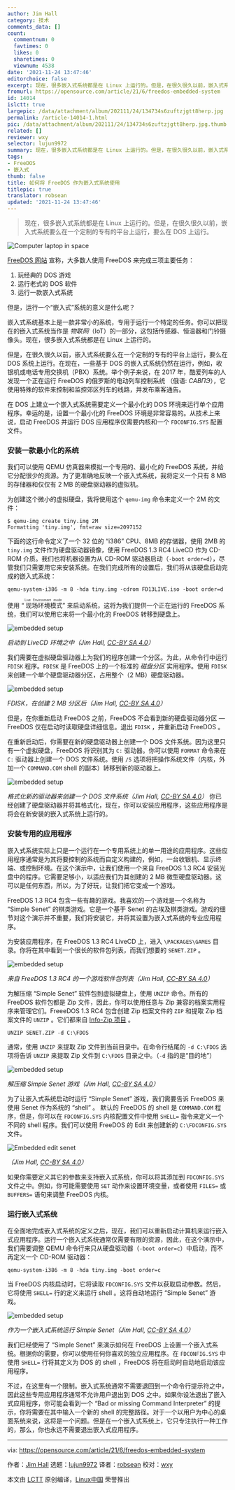 ```yaml
---
author: Jim Hall
category: 技术
comments_data: []
count:
  commentnum: 0
  favtimes: 0
  likes: 0
  sharetimes: 0
  viewnum: 4538
date: '2021-11-24 13:47:46'
editorchoice: false
excerpt: 现在，很多嵌入式系统都是在 Linux 上运行的。但是，在很久很久以前，嵌入式系统要么在一个定制的专有的平台上运行，要么在 DOS 上运行。
fromurl: https://opensource.com/article/21/6/freedos-embedded-system
id: 14014
islctt: true
largepic: /data/attachment/album/202111/24/134734s6zuftzjgtt8herp.jpg
permalink: /article-14014-1.html
pic: /data/attachment/album/202111/24/134734s6zuftzjgtt8herp.jpg.thumb.jpg
related: []
reviewer: wxy
selector: lujun9972
summary: 现在，很多嵌入式系统都是在 Linux 上运行的。但是，在很久很久以前，嵌入式系统要么在一个定制的专有的平台上运行，要么在 DOS 上运行。
tags:
- FreeDOS
- 嵌入式
thumb: false
title: 如何将 FreeDOS 作为嵌入式系统使用
titlepic: true
translator: robsean
updated: '2021-11-24 13:47:46'
---
```



> 
> 现在，很多嵌入式系统都是在 Linux 上运行的。但是，在很久很久以前，嵌入式系统要么在一个定制的专有的平台上运行，要么在 DOS 上运行。
> 
> 
> 


![](/data/attachment/album/202111/24/134734s6zuftzjgtt8herp.jpg "Computer laptop in space")


[FreeDOS 网站](https://www.freedos.org/) 宣称，大多数人使用 FreeDOS 来完成三项主要任务：


1. 玩经典的 DOS 游戏
2. 运行老式的 DOS 软件
3. 运行一款嵌入式系统


但是，运行一个“嵌入式”系统的意义是什么呢？


嵌入式系统基本上是一款非常小的系统，专用于运行一个特定的任务。你可以把现在的嵌入式系统当作是 *物联网*（IoT）的一部分，这包括传感器、恒温器和门铃摄像头。现在，很多嵌入式系统都是在 Linux 上运行的。


但是，在很久很久以前，嵌入式系统要么在一个定制的专有的平台上运行，要么在 DOS 系统上运行。在现在，一些基于 DOS 的嵌入式系统仍然在运行，例如，收银机或电话专用交换机（PBX）系统。举个例子来说，在 2017 年，酷爱列车的人发现一个正在运行 FreeDOS 的俄罗斯的电动列车控制系统 （俄语: *САВПЭ*），它使用特殊的软件来控制和监控郊区列车的线路，并发布乘客通告。


在 DOS 上建立一个嵌入式系统需要定义一个最小化的 DOS 环境来运行单个应用程序。幸运的是，设置一个最小化的 FreeDOS 环境是非常容易的。从技术上来说，启动 FreeDOS 并运行 DOS 应用程序仅需要内核和一个 `FDCONFIG.SYS` 配置文件。


### 安装一款最小化的系统


我们可以使用 QEMU 仿真器来模拟一个专用的、最小化的 FreeDOS 系统，并给它分配很少的资源。为了更准确地反映一个嵌入式系统，我将定义一个只有 8 MB 的存储器和仅仅有 2 MB 的硬盘驱动器的虚拟机。


为创建这个微小的虚拟硬盘，我将使用这个 `qemu-img` 命令来定义一个 2M 的文件：



```
$ qemu-img create tiny.img 2M
Formatting 'tiny.img', fmt=raw size=2097152

```

下面的这行命令定义了一个 32 位的 “i386” CPU、8MB 的存储器，使用 2MB 的 `tiny.img` 文件作为硬盘驱动器镜像，使用 FreeDOS 1.3 RC4 LiveCD 作为 CD-ROM 介质。我们也将机器设置为从 CD-ROM 驱动器启动（`-boot order=d`），尽管我们只需要用它来安装系统。在我们完成所有的设置后，我们将从该硬盘启动完成的嵌入式系统：



```
qemu-system-i386 -m 8 -hda tiny.img -cdrom FD13LIVE.iso -boot order=d

```

使用 “<ruby> 现场环境模式 <rt>  Live Environment mode </rt></ruby>” 来启动系统，这将为我们提供一个正在运行的 FreeDOS 系统，我们可以使用它来将一个最小化的 FreeDOS 转移到硬盘上。


![embedded setup](/data/attachment/album/202111/24/134748ddur1k49tzrj1ruk.png "Boot into the LiveCD environment")


*启动到 LiveCD 环境之中（Jim Hall, [CC-BY SA 4.0](https://creativecommons.org/licenses/by-sa/4.0/)）*


我们需要在虚拟硬盘驱动器上为我们的程序创建一个分区。为此，从命令行中运行 `FDISK` 程序。`FDISK` 是 FreeDOS 上的一个标准的 *磁盘分区* 实用程序。使用 `FDISK` 来创建一个单个硬盘驱动器分区，占用整个（2 MB）硬盘驱动器。


![embedded setup](/data/attachment/album/202111/24/134748oihhkbbyszibsb8e.png "FDISK, after creating the 2 megabyte partition")


*FDISK，在创建 2 MB 分区后（Jim Hall, [CC-BY SA 4.0](https://creativecommons.org/licenses/by-sa/4.0/)）*


但是，在你重新启动 FreeDOS 之前，FreeDOS 不会看到新的硬盘驱动器分区 — FreeDOS 仅在启动时读取硬盘详细信息。退出 `FDISK` ，并重新启动 FreeDOS 。


在重新启动后，你需要在新的硬盘驱动器上创建一个 DOS 文件系统。因为这里只有一个虚拟硬盘，FreeDOS 将识别其为 `C:` 驱动器。你可以使用 `FORMAT` 命令来在 `C:` 驱动器上创建一个 DOS 文件系统。使用 `/S` 选项将把操作系统文件（内核，外加一个 `COMMAND.COM` shell 的副本）转移到新的驱动器上。


![embedded setup](/data/attachment/album/202111/24/134748ebaai9w9vinpn09e.png "Format the new drive to create a DOS filesystem")


*格式化新的驱动器来创建一个 DOS 文件系统（Jim Hall, [CC-BY SA 4.0](https://creativecommons.org/licenses/by-sa/4.0/)）* 你已经创建了硬盘驱动器并将其格式化，现在，你可以安装应用程序，这些应用程序是将会在新安装的嵌入式系统上运行的。


### 安装专用的应用程序


嵌入式系统实际上只是一个运行在一个专用系统上的单一用途的应用程序。这些应用程序通常是为其将要控制的系统而自定义构建的，例如，一台收银机、显示终端、或控制环境。在这个演示中，让我们使用一个来自 FreeDOS 1.3 RC4 安装光盘中的程序。它需要足够小，以适应我们为其创建的 2 MB 微型硬盘驱动器。这可以是任何东西，所以，为了好玩，让我们把它变成一个游戏。


FreeDOS 1.3 RC4 包含一些有趣的游戏。我喜欢的一个游戏是一个名称为 “Simple Senet” 的棋类游戏。它是一个基于 Senet 的古埃及棋类游戏。游戏的细节对这个演示并不重要，我们将安装它，并将其设置为嵌入式系统的专业应用程序。


为安装应用程序，在 FreeDOS 1.3 RC4 LiveCD 上，进入 `\PACKAGES\GAMES` 目录。你将在其中看到一个很长的软件包列表，而我们想要的 `SENET.ZIP` 。


![embedded setup](/data/attachment/album/202111/24/134748s4caqvbowzvn4ggq.png "A list of game packages from FreeDOS 1.3 RC4")


*来自 FreeDOS 1.3 RC4 的一个游戏软件包列表（Jim Hall, [CC-BY SA 4.0](https://creativecommons.org/licenses/by-sa/4.0/)）*


为解压缩 “Simple Senet” 软件包到虚拟硬盘上，使用 `UNZIP` 命令。所有的 FreeDOS 软件包都是 Zip 文件，因此，你可以使用任意与 Zip 兼容的档案实用程序来管理它们。FreeeDOS 1.3 RC4 包含创建 Zip 档案文件的 `ZIP` 和提取 Zip 档案文件的 `UNZIP` 。它们都来自 [Info-Zip 项目](http://infozip.sourceforge.net/) 。



```
UNZIP SENET.ZIP -d C:\FDOS

```

通常，使用 `UNZIP` 来提取 Zip 文件到当前目录中。在命令行结尾的 `-d C:\FDOS` 选项将告诉 `UNZIP` 来提取 Zip 文件到 `C:\FDOS` 目录之中。（`-d` 指的是“目的地”）


![embedded setup](/data/attachment/album/202111/24/134749h89nfgt9y9qqyntt.png "Unzipping the Simple Senet game")


*解压缩 Simple Senet 游戏（Jim Hall, [CC-BY SA 4.0](https://creativecommons.org/licenses/by-sa/4.0/)）*


为了让嵌入式系统启动时运行 “Simple Senet” 游戏，我们需要告诉 FreeDOS 来使用 Senet 作为系统的 “shell” 。 默认的 FreeDOS 的 shell 是 `COMMAND.COM` 程序，但是，你可以在 `FDCONFIG.SYS` 内核配置文件中使用 `SHELL=` 指令来定义一个不同的 shell 程序。我们可以使用 FreeDOS 的 Edit 来创建新的 `C:\FDCONFIG.SYS` 文件。


![Embedded edit senet](/data/attachment/album/202111/24/134749af8lji8lfcz3jp7n.png "Embedded edit senet")


*（Jim Hall, [CC-BY SA 4.0](https://creativecommons.org/licenses/by-sa/4.0/)）*


如果你需要定义其它的参数来支持嵌入式系统，你可以将其添加到 `FDCONFIG.SYS` 文件之中。例如，你可能需要使用 `SET` 动作来设置环境变量，或者使用 `FILES=` 或 `BUFFERS=` 语句来调整 FreeDOS 内核。


### 运行嵌入式系统


在全面地完成嵌入式系统的定义之后，现在，我们可以重新启动计算机来运行嵌入式应用程序。运行一个嵌入式系统通常仅需要有限的资源，因此，在这个演示中，我们需要调整 QEMU 命令行来只从硬盘驱动器（`-boot order=c`）中启动，而不再定义一个 CD-ROM 驱动器：



```
qemu-system-i386 -m 8 -hda tiny.img -boot order=c

```

当 FreeDOS 内核启动时，它将读取 `FDCONFIG.SYS` 文件以获取启动参数。然后，它将使用 `SHELL=` 行的定义来运行 shell 。这将自动地运行 “Simple Senet” 游戏。


![embedded setup](/data/attachment/album/202111/24/134749ys2znchnc333s307.png "Running Simple Senet as an embedded system")


*作为一个嵌入式系统运行 Simple Senet（Jim Hall, [CC-BY SA 4.0](https://creativecommons.org/licenses/by-sa/4.0/)）*


我们已经使用了 “Simple Senet” 来演示如何在 FreeDOS 上设置一个嵌入式系统。根据你的需要，你可以使用任何你喜欢的独立应用程序。在 `FDCONFIG.SYS` 中使用 `SHELL=` 行将其定义为 DOS 的 shell ，FreeDOS 将在启动时自动地启动该应用程序。


不过，在这里有一个限制。嵌入式系统通常不需要退回到一个命令行提示符之中，因此这些专用应用程序通常不允许用户退出到 DOS 之中。如果你设法退出了嵌入式应用程序，你可能会看到一个 “Bad or missing Command Interpreter” 的提示，你将需要在其中输入一个新的 shell 的完整路径。对于一个以用户为中心的桌面系统来说，这将是一个问题。但是在一个嵌入式系统上，它只专注执行一种工作的，那么，你也永远不需要退出嵌入式应用程序。




---


via: <https://opensource.com/article/21/6/freedos-embedded-system>


作者：[Jim Hall](https://opensource.com/users/jim-hall) 选题：[lujun9972](https://github.com/lujun9972) 译者：[robsean](https://github.com/robsean) 校对：[wxy](https://github.com/wxy)


本文由 [LCTT](https://github.com/LCTT/TranslateProject) 原创编译，[Linux中国](https://linux.cn/) 荣誉推出